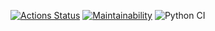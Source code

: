 [![Actions Status](https://github.com/mikitaglv/python-project-lvl1/workflows/hexlet-check/badge.svg)](https://github.com/mikitaglv/python-project-lvl1/actions) [![Maintainability](https://api.codeclimate.com/v1/badges/c641368ca7d1ff1f5d91/maintainability)](https://codeclimate.com/github/mikitaglv/python-project-lvl1/maintainability) ![Python CI](https://github.com/mikitaglv/python-project-lvl1/workflows/Python%20CI/badge.svg)

